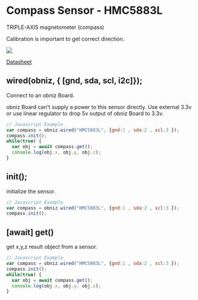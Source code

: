 # Compass Sensor - HMC5883L

TRIPLE-AXIS magnetometer (compass) 

Calibration is important to get correct direction.

![](image.jpg)

[Datasheet](http://www.farnell.com/datasheets/1683374.pdf)


## wired(obniz,  { [gnd, sda, scl, i2c]});

Connect to an obniz Board.

obniz Board can't supply a power to this sensor directly.
Use external 3.3v or use linear regulator to drop 5v output of obniz Board to 3.3v.

```javascript
// Javascript Example
var compass = obniz.wired("HMC5883L", {gnd:1 , sda:2 , scl:3 });
compass.init();
while(true) {
  var obj = await compass.get();
  console.log(obj.x, obj.y, obj.z);
}
```

## init();

initialize the sensor.

```javascript
// Javascript Example
var compass = obniz.wired("HMC5883L", {gnd:1 , sda:2 , scl:3 });
compass.init();
```

## [await] get()

get x,y,z result object from a sensor.

```javascript
// Javascript Example
var compass = obniz.wired("HMC5883L", {gnd:1 , sda:2 , scl:3 });
compass.init();
while(true) {
  var obj = await compass.get();
  console.log(obj.x, obj.y, obj.z);
}
```